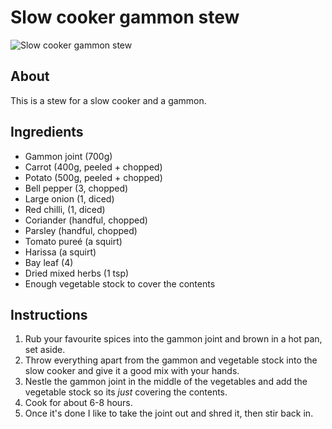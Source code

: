 # Slow cooker gammon stew

![Slow cooker gammon stew]()

## About

This is a stew for a slow cooker and a gammon.

## Ingredients

* Gammon joint (700g)
* Carrot (400g, peeled + chopped)
* Potato (500g, peeled + chopped)
* Bell pepper  (3, chopped)
* Large onion (1, diced)
* Red chilli, (1, diced)
* Coriander (handful, chopped)
* Parsley (handful, chopped)
* Tomato pureé (a squirt)
* Harissa (a squirt)
* Bay leaf (4)
* Dried mixed herbs (1 tsp)
* Enough vegetable stock to cover the contents

## Instructions

1. Rub your favourite spices into the gammon joint and brown in a hot pan, set aside.
2. Throw everything apart from the gammon and vegetable stock into the slow cooker and give it a good mix with your hands.
3. Nestle the gammon joint in the middle of the vegetables and add the vegetable stock so its _just_ covering the contents.
4. Cook for about 6-8 hours.
5. Once it's done I like to take the joint out and shred it, then stir back in.
